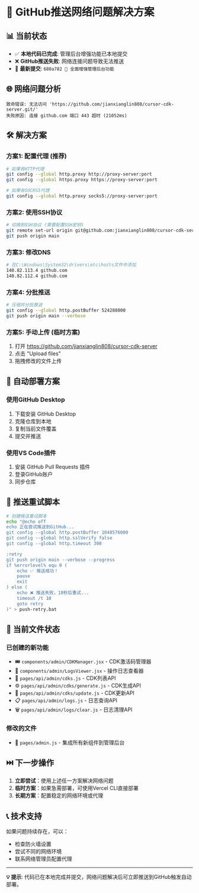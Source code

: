 # 🔧 GitHub推送网络问题解决方案

## 📊 当前状态
- ✅ **本地代码已完成**: 管理后台增强功能已本地提交
- ❌ **GitHub推送失败**: 网络连接问题导致无法推送
- 🎯 **最新提交**: `680a782 🎯 全面增强管理后台功能`

## 🌐 网络问题分析
```
致命错误: 无法访问 'https://github.com/jianxianglin808/cursor-cdk-server.git/'
失败原因: 连接 github.com 端口 443 超时 (21052ms)
```

## 🛠️ 解决方案

### **方案1: 配置代理 (推荐)**
```bash
# 如果有HTTP代理
git config --global http.proxy http://proxy-server:port
git config --global https.proxy https://proxy-server:port

# 如果有SOCKS5代理
git config --global http.proxy socks5://proxy-server:port
```

### **方案2: 使用SSH协议**
```bash
# 切换到SSH协议 (需要配置SSH密钥)
git remote set-url origin git@github.com:jianxianglin808/cursor-cdk-server.git
git push origin main
```

### **方案3: 修改DNS**
```bash
# 在C:\Windows\System32\drivers\etc\hosts文件中添加
140.82.113.4 github.com
140.82.112.4 github.com
```

### **方案4: 分批推送**
```bash
# 压缩并分批推送
git config --global http.postBuffer 524288000
git push origin main --verbose
```

### **方案5: 手动上传 (临时方案)**
1. 打开 https://github.com/jianxianglin808/cursor-cdk-server
2. 点击 "Upload files"
3. 拖拽修改的文件上传

## 📱 自动部署方案

### **使用GitHub Desktop**
1. 下载安装 GitHub Desktop
2. 克隆仓库到本地
3. 复制当前文件覆盖
4. 提交并推送

### **使用VS Code插件**
1. 安装 GitHub Pull Requests 插件
2. 登录GitHub账户
3. 同步仓库

## 🔄 推送重试脚本

```bash
# 创建推送重试脚本
echo "@echo off
echo 正在尝试推送到GitHub...
git config --global http.postBuffer 1048576000
git config --global http.sslVerify false
git config --global http.timeout 300

:retry
git push origin main --verbose --progress
if %errorlevel% equ 0 (
    echo ✅ 推送成功！
    pause
    exit
) else (
    echo ❌ 推送失败，10秒后重试...
    timeout /t 10
    goto retry
)" > push-retry.bat
```

## 🚀 当前文件状态

### **已创建的新功能**
- 🎟️ `components/admin/CDKManager.jsx` - CDK激活码管理器
- 📜 `components/admin/LogsViewer.jsx` - 操作日志查看器
- 🔧 `pages/api/admin/cdks.js` - CDK列表API
- ⚙️ `pages/api/admin/cdks/generate.js` - CDK生成API
- 🔄 `pages/api/admin/cdks/update.js` - CDK更新API
- 📋 `pages/api/admin/logs.js` - 日志查询API
- 🗑️ `pages/api/admin/logs/clear.js` - 日志清理API

### **修改的文件**
- 📄 `pages/admin.js` - 集成所有新组件到管理后台

## ⏭️ 下一步操作

1. **立即尝试**：使用上述任一方案解决网络问题
2. **临时方案**：如果急需部署，可使用Vercel CLI直接部署
3. **长期方案**：配置稳定的网络环境或代理

## 📞 技术支持
如果问题持续存在，可以：
- 检查防火墙设置
- 尝试不同的网络环境
- 联系网络管理员配置代理

---
**💡 提示**: 代码已在本地完成并提交，网络问题解决后可立即推送到GitHub触发自动部署。

